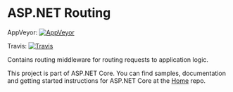 ASP.NET Routing
===

AppVeyor: [![AppVeyor](https://ci.appveyor.com/api/projects/status/fe4o5h1s9ve86nyv/branch/dev?svg=true)](https://ci.appveyor.com/project/aspnetci/Routing/branch/dev)

Travis:   [![Travis](https://travis-ci.org/aspnet/Routing.svg?branch=dev)](https://travis-ci.org/aspnet/Routing)

Contains routing middleware for routing requests to application logic.

This project is part of ASP.NET Core. You can find samples, documentation and getting started instructions for ASP.NET Core at the [Home](https://github.com/aspnet/home) repo.
